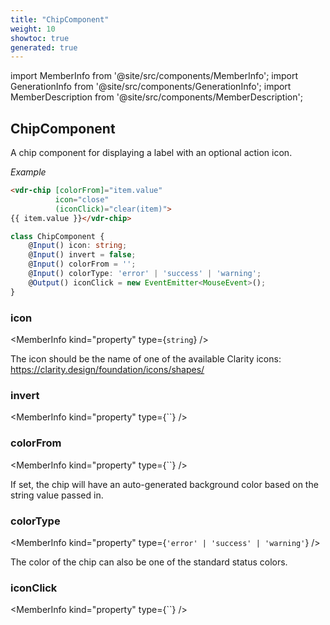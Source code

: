 ```yaml
---
title: "ChipComponent"
weight: 10
showtoc: true
generated: true
---
```

<!-- This file was generated from the Vendure source. Do not modify. Instead, re-run the "docs:build" script -->
import MemberInfo from '@site/src/components/MemberInfo';
import GenerationInfo from '@site/src/components/GenerationInfo';
import MemberDescription from '@site/src/components/MemberDescription';


## ChipComponent

<GenerationInfo sourceFile="packages/admin-ui/src/lib/core/src/shared/components/chip/chip.component.ts" sourceLine="16" packageName="@vendure/admin-ui" />

A chip component for displaying a label with an optional action icon.

*Example*

```HTML
<vdr-chip [colorFrom]="item.value"
          icon="close"
          (iconClick)="clear(item)">
{{ item.value }}</vdr-chip>
```

```ts title="Signature"
class ChipComponent {
    @Input() icon: string;
    @Input() invert = false;
    @Input() colorFrom = '';
    @Input() colorType: 'error' | 'success' | 'warning';
    @Output() iconClick = new EventEmitter<MouseEvent>();
}
```

<div className="members-wrapper">

### icon

<MemberInfo kind="property" type={`string`}   />

The icon should be the name of one of the available Clarity icons: https://clarity.design/foundation/icons/shapes/
### invert

<MemberInfo kind="property" type={``}   />


### colorFrom

<MemberInfo kind="property" type={``}   />

If set, the chip will have an auto-generated background
color based on the string value passed in.
### colorType

<MemberInfo kind="property" type={`'error' | 'success' | 'warning'`}   />

The color of the chip can also be one of the standard status colors.
### iconClick

<MemberInfo kind="property" type={``}   />




</div>
